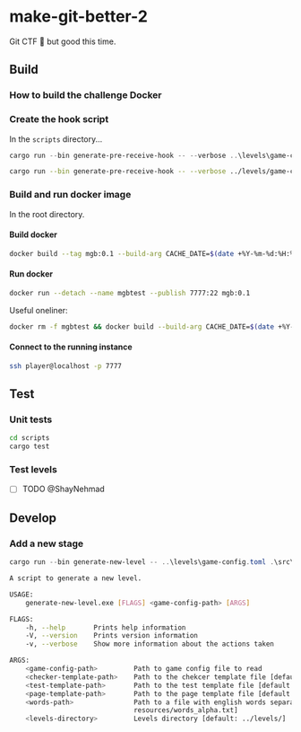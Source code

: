 # make-git-better-2

Git CTF 🚩 but good this time.

## Build

### How to build the challenge Docker

### Create the hook script

In the `scripts` directory...

```powershell powershell
cargo run --bin generate-pre-receive-hook -- --verbose ..\levels\game-config.toml .\src\bin\templates\hook.tmpl
```

```sh sh
cargo run --bin generate-pre-receive-hook -- --verbose ../levels/game-config.toml src/bin/templates/hook.tmpl
```

### Build and run docker image

In the root directory.

#### Build docker

```sh
docker build --tag mgb:0.1 --build-arg CACHE_DATE=$(date +%Y-%m-%d:%H:%M:%S) .
```

#### Run docker

```sh
docker run --detach --name mgbtest --publish 7777:22 mgb:0.1
```

Useful oneliner:

```sh sh
docker rm -f mgbtest && docker build --build-arg CACHE_DATE=$(date +%Y-%m-%d:%H:%M:%S) --tag mgb:0.1 . && docker run --detach --name mgbtest --publish 7777:22 mgb:0.1
```

#### Connect to the running instance

```sh
ssh player@localhost -p 7777
```

## Test

### Unit tests

```sh
cd scripts
cargo test
```

### Test levels

- [ ] TODO @ShayNehmad

## Develop

### Add a new stage

```powershell powershell
cargo run --bin generate-new-level -- ..\levels\game-config.toml .\src\bin\templates\level_checker.tmpl .\src\bin\templates\level_test.tmpl .\src\bin\templates\level_page.tmpl .\src\bin\resources\words_alpha.txt ..\levels\ -v
```

```sh
A script to generate a new level.

USAGE:
    generate-new-level.exe [FLAGS] <game-config-path> [ARGS]

FLAGS:
    -h, --help       Prints help information
    -V, --version    Prints version information
    -v, --verbose    Show more information about the actions taken

ARGS:
    <game-config-path>         Path to game config file to read
    <checker-template-path>    Path to the chekcer template file [default: templates/level_checker.tmpl]
    <test-template-path>       Path to the test template file [default: templates/level_test.tmpl]
    <page-template-path>       Path to the page template file [default: templates/level_page.tmpl]
    <words-path>               Path to a file with english words separated by newline [default:
                               resources/words_alpha.txt]
    <levels-directory>         Levels directory [default: ../levels/]
```

